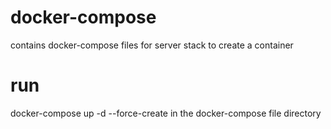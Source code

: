 # docker-compose
contains docker-compose files for server stack 
to create a container 
# run 
docker-compose up -d --force-create in the docker-compose file directory
